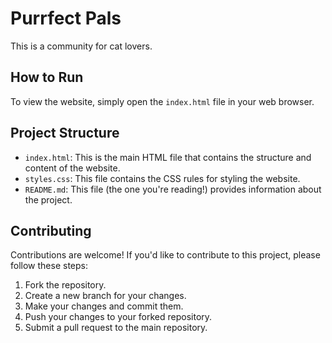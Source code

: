 # Purrfect Pals

This is a community for cat lovers.

## How to Run

To view the website, simply open the `index.html` file in your web browser.

## Project Structure

- `index.html`: This is the main HTML file that contains the structure and content of the website.
- `styles.css`: This file contains the CSS rules for styling the website.
- `README.md`: This file (the one you're reading!) provides information about the project.

## Contributing

Contributions are welcome! If you'd like to contribute to this project, please follow these steps:

1. Fork the repository.
2. Create a new branch for your changes.
3. Make your changes and commit them.
4. Push your changes to your forked repository.
5. Submit a pull request to the main repository.
